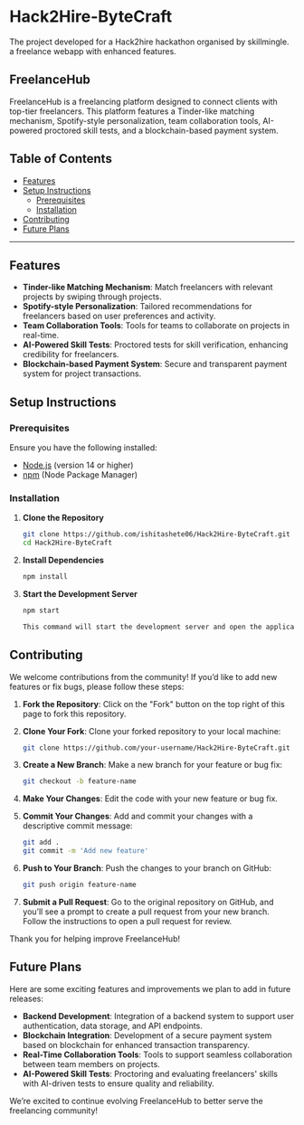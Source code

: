 # Hack2Hire-ByteCraft

The project developed for a Hack2hire hackathon organised by skillmingle. a freelance webapp with enhanced features.

## FreelanceHub

FreelanceHub is a freelancing platform designed to connect clients with top-tier freelancers. This platform features a Tinder-like matching mechanism, Spotify-style personalization, team collaboration tools, AI-powered proctored skill tests, and a blockchain-based payment system.

## Table of Contents

- [Features](#features)
- [Setup Instructions](#setup-instructions)
  - [Prerequisites](#prerequisites)
  - [Installation](#installation)
- [Contributing](#contributing)
- [Future Plans](#future-plans)

---

## Features

- **Tinder-like Matching Mechanism**: Match freelancers with relevant projects by swiping through projects.
- **Spotify-style Personalization**: Tailored recommendations for freelancers based on user preferences and activity.
- **Team Collaboration Tools**: Tools for teams to collaborate on projects in real-time.
- **AI-Powered Skill Tests**: Proctored tests for skill verification, enhancing credibility for freelancers.
- **Blockchain-based Payment System**: Secure and transparent payment system for project transactions.

## Setup Instructions

### Prerequisites

Ensure you have the following installed:

- [Node.js](https://nodejs.org/) (version 14 or higher)
- [npm](https://www.npmjs.com/) (Node Package Manager)

### Installation

1. **Clone the Repository**

   ```bash
   git clone https://github.com/ishitashete06/Hack2Hire-ByteCraft.git
   cd Hack2Hire-ByteCraft

2. **Install Dependencies**

   ```bash
   npm install

3. **Start the Development Server**

   ```bash
   npm start

   This command will start the development server and open the application in your default browser. By default, it runs on http://localhost:3000.

## Contributing

We welcome contributions from the community! If you’d like to add new features or fix bugs, please follow these steps:

1. **Fork the Repository**: Click on the "Fork" button on the top right of this page to fork this repository.
2. **Clone Your Fork**: Clone your forked repository to your local machine:

   ```bash
   git clone https://github.com/your-username/Hack2Hire-ByteCraft.git
3. **Create a New Branch**: Make a new branch for your feature or bug fix:

   ```bash
   git checkout -b feature-name
4. **Make Your Changes**: Edit the code with your new feature or bug fix.

5. **Commit Your Changes**: Add and commit your changes with a descriptive commit message:

   ```bash
   git add .
   git commit -m 'Add new feature'
6. **Push to Your Branch**: Push the changes to your branch on GitHub:

   ```bash
   git push origin feature-name
7. **Submit a Pull Request**: Go to the original repository on GitHub, and you’ll see a prompt to create a pull request from your new branch. Follow the instructions to open a pull request for review.

Thank you for helping improve FreelanceHub!

## Future Plans

Here are some exciting features and improvements we plan to add in future releases:

- **Backend Development**: Integration of a backend system to support user authentication, data storage, and API endpoints.
- **Blockchain Integration**: Development of a secure payment system based on blockchain for enhanced transaction transparency.
- **Real-Time Collaboration Tools**: Tools to support seamless collaboration between team members on projects.
- **AI-Powered Skill Tests**: Proctoring and evaluating freelancers' skills with AI-driven tests to ensure quality and reliability.

We’re excited to continue evolving FreelanceHub to better serve the freelancing community!
